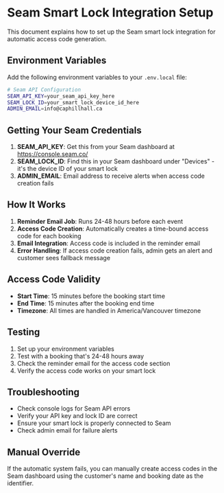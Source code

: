 # Seam Smart Lock Integration Setup

This document explains how to set up the Seam smart lock integration for automatic access code generation.

## Environment Variables

Add the following environment variables to your `.env.local` file:

```bash
# Seam API Configuration
SEAM_API_KEY=your_seam_api_key_here
SEAM_LOCK_ID=your_smart_lock_device_id_here
ADMIN_EMAIL=info@caphillhall.ca
```

## Getting Your Seam Credentials

1. **SEAM_API_KEY**: Get this from your Seam dashboard at https://console.seam.co/
2. **SEAM_LOCK_ID**: Find this in your Seam dashboard under "Devices" - it's the device ID of your smart lock
3. **ADMIN_EMAIL**: Email address to receive alerts when access code creation fails

## How It Works

1. **Reminder Email Job**: Runs 24-48 hours before each event
2. **Access Code Creation**: Automatically creates a time-bound access code for each booking
3. **Email Integration**: Access code is included in the reminder email
4. **Error Handling**: If access code creation fails, admin gets an alert and customer sees fallback message

## Access Code Validity

- **Start Time**: 15 minutes before the booking start time
- **End Time**: 15 minutes after the booking end time
- **Timezone**: All times are handled in America/Vancouver timezone

## Testing

1. Set up your environment variables
2. Test with a booking that's 24-48 hours away
3. Check the reminder email for the access code section
4. Verify the access code works on your smart lock

## Troubleshooting

- Check console logs for Seam API errors
- Verify your API key and lock ID are correct
- Ensure your smart lock is properly connected to Seam
- Check admin email for failure alerts

## Manual Override

If the automatic system fails, you can manually create access codes in the Seam dashboard using the customer's name and booking date as the identifier.
